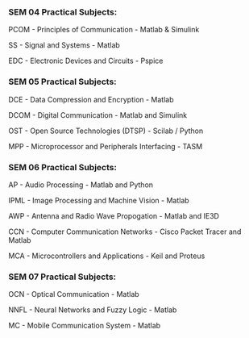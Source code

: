 ### SEM 04 Practical Subjects:

PCOM - Principles of Communication - Matlab & Simulink

SS - Signal and Systems - Matlab

EDC - Electronic Devices and Circuits - Pspice


### SEM 05 Practical Subjects:

DCE - Data Compression and Encryption - Matlab

DCOM - Digital Communication - Matlab and Simulink

OST - Open Source Technologies (DTSP) - Scilab / Python

MPP - Microprocessor and Peripherals Interfacing - TASM



### SEM 06 Practical Subjects:

AP - Audio Processing - Matlab and Python

IPML - Image Processing and Machine Vision - Matlab

AWP - Antenna and Radio Wave Propogation - Matlab and IE3D

CCN - Computer Communication Networks - Cisco Packet Tracer and Matlab

MCA - Microcontrollers and Applications - Keil and Proteus



### SEM 07 Practical Subjects:

OCN - Optical Communication - Matlab

NNFL - Neural Networks and Fuzzy Logic - Matlab

MC - Mobile Communication System - Matlab

